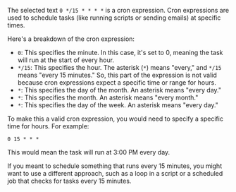 The selected text `0 */15 * * * *` is a cron expression. Cron expressions are used to schedule tasks (like running scripts or sending emails) at specific times.

Here's a breakdown of the cron expression:

- `0`: This specifies the minute. In this case, it's set to 0, meaning the task will run at the start of every hour.
- `*/15`: This specifies the hour. The asterisk (`*`) means "every," and `*/15` means "every 15 minutes." So, this part of the expression is not valid because cron expressions expect a specific time or range for hours.
- `*`: This specifies the day of the month. An asterisk means "every day."
- `*`: This specifies the month. An asterisk means "every month."
- `*`: This specifies the day of the week. An asterisk means "every day."

To make this a valid cron expression, you would need to specify a specific time for hours. For example:

```
0 15 * * *
```

This would mean the task will run at 3:00 PM every day.

If you meant to schedule something that runs every 15 minutes, you might want to use a different approach, such as a loop in a script or a scheduled job that checks for tasks every 15 minutes.